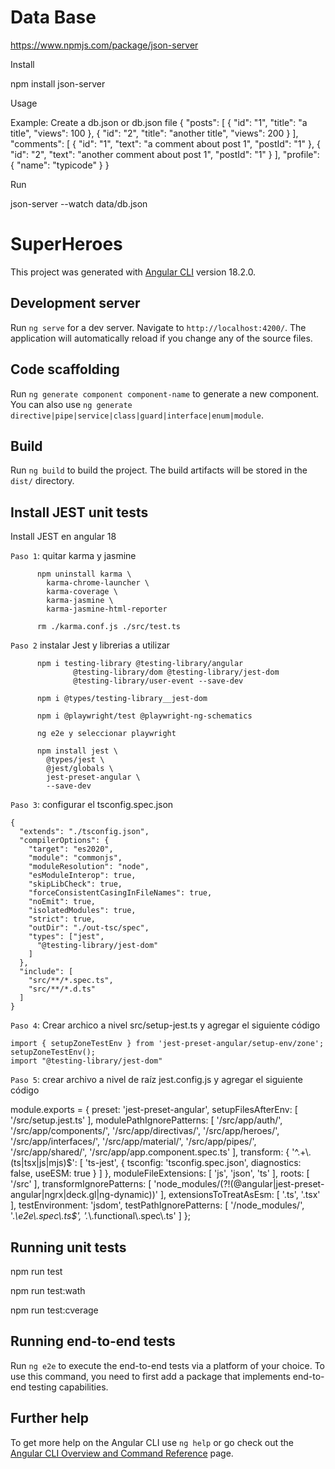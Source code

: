 # Data Base

https://www.npmjs.com/package/json-server

Install

npm install json-server

Usage

Example: Create a db.json or db.json file
{
  "posts": [
    { "id": "1", "title": "a title", "views": 100 },
    { "id": "2", "title": "another title", "views": 200 }
  ],
  "comments": [
    { "id": "1", "text": "a comment about post 1", "postId": "1" },
    { "id": "2", "text": "another comment about post 1", "postId": "1" }
  ],
  "profile": {
    "name": "typicode"
  }
} 

Run

json-server --watch data/db.json

# SuperHeroes

This project was generated with [Angular CLI](https://github.com/angular/angular-cli) version 18.2.0.

## Development server

Run `ng serve` for a dev server. Navigate to `http://localhost:4200/`. The application will automatically reload if you change any of the source files.

## Code scaffolding

Run `ng generate component component-name` to generate a new component. You can also use `ng generate directive|pipe|service|class|guard|interface|enum|module`.

## Build

Run `ng build` to build the project. The build artifacts will be stored in the `dist/` directory.

## Install JEST unit tests

Install JEST en angular 18 

`Paso 1`: quitar karma y jasmine

          npm uninstall karma \
            karma-chrome-launcher \
            karma-coverage \
            karma-jasmine \
            karma-jasmine-html-reporter

          rm ./karma.conf.js ./src/test.ts

`Paso 2` instalar Jest y librerias a utilizar

          npm i testing-library @testing-library/angular 
                  @testing-library/dom @testing-library/jest-dom 
                  @testing-library/user-event --save-dev

          npm i @types/testing-library__jest-dom

          npm i @playwright/test @playwright-ng-schematics

          ng e2e y seleccionar playwright

          npm install jest \
            @types/jest \
            @jest/globals \ 
            jest-preset-angular \ 
            --save-dev

`Paso 3`: configurar el tsconfig.spec.json

    {
      "extends": "./tsconfig.json",
      "compilerOptions": {
        "target": "es2020",
        "module": "commonjs",
        "moduleResolution": "node",
        "esModuleInterop": true,
        "skipLibCheck": true,
        "forceConsistentCasingInFileNames": true,
        "noEmit": true,
        "isolatedModules": true,
        "strict": true,
        "outDir": "./out-tsc/spec",
        "types": ["jest",
          "@testing-library/jest-dom"
        ]
      },
      "include": [
        "src/**/*.spec.ts",
        "src/**/*.d.ts"
      ]
    }

`Paso 4`: Crear archico a nivel src/setup-jest.ts y agregar el siguiente código

    import { setupZoneTestEnv } from 'jest-preset-angular/setup-env/zone';
    setupZoneTestEnv();
    import "@testing-library/jest-dom"

`Paso 5`: crear archivo a nivel de raíz jest.config.js y agregar el siguiente código

module.exports = {
  preset: 'jest-preset-angular',
  setupFilesAfterEnv: [
    '<rootDir>/src/setup.jest.ts'
  ],
  modulePathIgnorePatterns: [
    '<rootDir>/src/app/auth/',
    '<rootDir>/src/app/components/',
    '<rootDir>/src/app/directivas/',
    '<rootDir>/src/app/heroes/',
    '<rootDir>/src/app/interfaces/',
    '<rootDir>/src/app/material/',
    '<rootDir>/src/app/pipes/',
    '<rootDir>/src/app/shared/',
    '<rootDir>/src/app/app.component.spec.ts'
  ],
  transform: {
    '^.+\\.(ts|tsx|js|mjs)$': [
      'ts-jest',
      {
        tsconfig: 'tsconfig.spec.json',
        diagnostics: false,
        useESM: true
      }
    ]
  },
  moduleFileExtensions: [
    'js',
    'json',
    'ts'
  ],
  roots: [
    '<rootDir>/src'
  ],
  transformIgnorePatterns: [
    'node_modules/(?!(@angular|jest-preset-angular|ngrx|deck.gl|ng-dynamic))'
  ],
  extensionsToTreatAsEsm: [
    '.ts',
    '.tsx'
  ],
  testEnvironment: 'jsdom',
  testPathIgnorePatterns: [
    '/node_modules/',
    '.*\\e2e\\.spec\\.ts$',
    '.*\\.functional\\.spec\\.ts'
  ]
};

## Running unit tests
  npm run test

  npm run test:wath 

  npm run test:cverage

## Running end-to-end tests

Run `ng e2e` to execute the end-to-end tests via a platform of your choice. To use this command, you need to first add a package that implements end-to-end testing capabilities.

## Further help

To get more help on the Angular CLI use `ng help` or go check out the [Angular CLI Overview and Command Reference](https://angular.dev/tools/cli) page.
